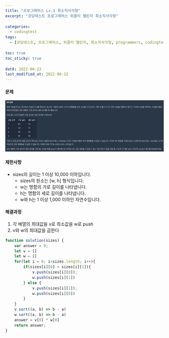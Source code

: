 ```yaml
---
title: "프로그래머스 Lv.1 최소직사각형"
excerpt: "코딩테스트 프로그래머스 위클리 챌린지 최소직사각형"

categories:
  - codingtest
tags:
  - [코딩테스트, 프로그래머스, 위클리 챌린지, 최소직사각형, programmers, codingtest, 코딩테스트 연습]

toc: true
toc_sticky: true
 
dat8: 2022-06-22
last_modified_at: 2022-06-22
---
```


#### 문제
![41](/assets/images/41.png)

#### 제한사항
* sizes의 길이는 1 이상 10,000 이하입니다.
  * sizes의 원소는 [w, h] 형식입니다.
  * w는 명함의 가로 길이를 나타냅니다.
  * h는 명함의 세로 길이를 나타냅니다.
  * w와 h는 1 이상 1,000 이하인 자연수입니다.

#### 해결과정
1. 각 배열의 최대값을 v로 최소값을 w로 push
2. v와 w의 최대값을 곱한다

```javascript
function solution(sizes) {
    var answer = 0;
    let v = []
    let w = []
    for(let i = 0; i<sizes.length; i++){
        if(sizes[i][0] > sizes[i][1]){
            v.push(sizes[i][0]);
            w.push(sizes[i][1])
        } else {
            v.push(sizes[i][1]);
            w.push(sizes[i][0])
        }
    }
    v.sort((a, b) => b - a)
    w.sort((a, b) => b - a)
    answer = v[0] * w[0]
    return answer;
}
```